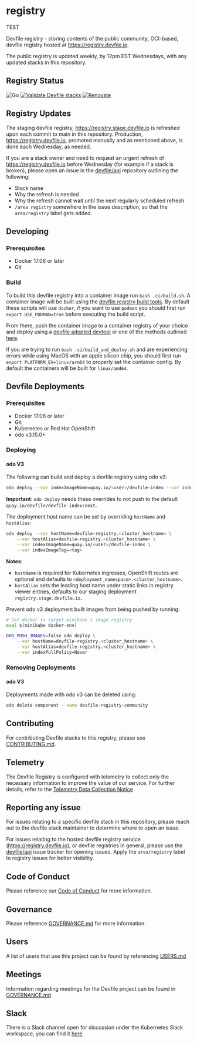 # registry

TEST 

Devfile registry - storing contents of the public community, OCI-based, devfile registry hosted at <https://registry.devfile.io>.

The public registry is updated weekly, by 12pm EST Wednesdays, with any updated stacks in this repository.

## Registry Status

![Go](https://img.shields.io/badge/Go-1.19-blue)
[![Validate Devfile stacks](https://github.com/devfile/registry/actions/workflows/validate-stacks.yaml/badge.svg?event=schedule)](https://github.com/devfile/registry/actions/workflows/validate-stacks.yaml)
[![Renovate][1]][2]

## Registry Updates

The staging devfile registry, <https://registry.stage.devfile.io> is refreshed upon each commit to main in this repository. Production, <https://registry.devfile.io>, promoted manually and as mentioned above, is done each Wednesday, as needed.

If you are a stack owner and need to request an urgent refresh of <https://registry.devfile.io> before Wednesday (for example if a stack is broken), please open an issue in the [devfile/api](https://github.com/devfile/api) repository outlining the following:

- Stack name
- Why the refresh is needed
- Why the refresh cannot wait until the next regularly scheduled refresh
- `/area registry` somewhere in the issue description, so that the `area/registry` label gets added.

## Developing

### Prerequisites

- Docker 17.06 or later
- Git

### Build

To build this devfile registry into a container image run `bash .ci/build.sh`. A container image will be built using the [devfile registry build tools](https://github.com/devfile/registry-support/tree/master/build-tools). By default these scripts will use `docker`, if you want to use `podman` you should first run `export USE_PODMAN=true` before executing the build script.

From there, push the container image to a container registry of your choice and deploy using a [devfile adopted devtool](https://devfile.io/docs/2.2.0/developing-with-devfiles#tools-that-provide-devfile-support) or one of the methods outlined [here](https://github.com/devfile/registry-support#deploy).

If you are trying to run `bash .ci/build_and_deploy.sh` and are experiencing errors while using MacOS with an apple silicon chip, you should first run `export PLATFORM_EV=linux/arm64` to properly set the container config. By default the containers will be built for `linux/amd64`.

## Devfile Deployments

### Prerequisites

- Docker 17.06 or later
- Git
- Kubernetes or Red Hat OpenShift
- odo v3.15.0+

### Deploying

#### odo V3

The following can build and deploy a devfile registry using odo v3:

```sh
odo deploy --var indexImageName=quay.io/<user>/devfile-index --var indexImageTag=<tag>
```

**Important**: `odo deploy` needs these overrides to not push to the default `quay.io/devfile/devfile-index:next`.

The deployment host name can be set by overriding `hostName` and `hostAlias`:

```sh
odo deploy --var hostName=devfile-registry.<cluster_hostname> \
    --var hostAlias=devfile-registry.<cluster_hostname> \
    --var indexImageName=quay.io/<user>/devfile-index \
    --var indexImageTag=<tag>
```

**Notes**: 
- `hostName` is required for Kubernetes ingresses, OpenShift routes are optional and defaults to `<deployment_namespace>.<cluster_hostname>`.
- `hostAlias` sets the leading host name under static links in registry viewer entries, defaults to our staging deployment `registry.stage.devfile.io`.

Prevent odo v3 deployment built images from being pushed by running:

```sh
# Set docker to target minikube's image registry
eval $(minikube docker-env)

ODO_PUSH_IMAGES=false odo deploy \
    --var hostName=devfile-registry.<cluster_hostname> \
    --var hostAlias=devfile-registry.<cluster_hostname> \
    --var indexPullPolicy=Never
```

### Removing Deployments

#### odo V3

Deployments made with odo v3 can be deleted using:

```sh
odo delete component --name devfile-registry-community
```

## Contributing

For contributing Devfile stacks to this registry, please see [CONTRIBUTING.md](CONTRIBUTING.md).

## Telemetry

The Devfile Registry is configured with telemetry to collect only the necessary information to improve the value of our service.  For further details, refer to
the [Telemetry Data Collection Notice](TELEMETRY.md)

## Reporting any issue

For issues relating to a specific devfile stack in this repository, please reach out to the devfile stack maintainer to determine where to open an issue.

For issues relating to the hosted devfile registry service (<https://registry.devfile.io>), or devfile registries in general, please use the [devfile/api](https://github.com/devfile/api/) issue tracker for opening issues. Apply the `area/registry` label to registry issues for better visibility.

[1]: https://img.shields.io/badge/renovate-enabled-brightgreen?logo=renovate
[2]: https://renovatebot.com

## Code of Conduct

Please reference our [Code of Conduct](https://github.com/devfile/api/blob/e37cd6b0b4ac21524a724e68373746393b91b9ed/CODE_OF_CONDUCT.md) for more information.

## Governance

Please reference [GOVERNANCE.md](https://github.com/devfile/api/blob/e37cd6b0b4ac21524a724e68373746393b91b9ed/GOVERNANCE.md) for more information.

## Users

A list of users that use this project can be found by referencing [USERS.md](USERS.md)

## Meetings

Information regarding meetings for the Devfile project can be found in [GOVERNANCE.md](https://github.com/devfile/api/blob/e37cd6b0b4ac21524a724e68373746393b91b9ed/GOVERNANCE.md#meetings)

## Slack

There is a Slack channel open for discussion under the Kubernetes Slack workspace, you can find it [here](https://kubernetes.slack.com/messages/devfile)
